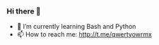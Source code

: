 ### Hi there 👋

- 🌱 I’m currently learning Bash and Python
- 📫 How to reach me: http://t.me/qwertyowrmx
